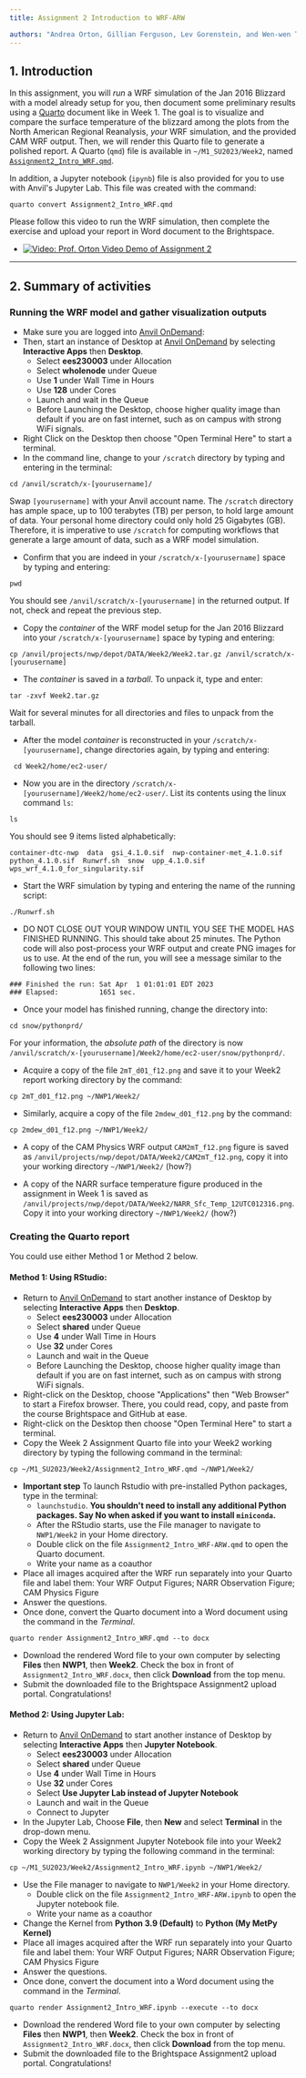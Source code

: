 ```yaml
---
title: Assignment 2 Introduction to WRF-ARW

authors: "Andrea Orton, Gillian Ferguson, Lev Gorenstein, and Wen-wen Tung"
---
```



## 1. Introduction


In this assignment, you will *run* a WRF simulation of the Jan 2016 Blizzard with a model already setup for you, then document some preliminary results using a [Quarto](https://quarto.org/) document like in Week 1. The goal is to visualize and compare the surface temperature of the blizzard among the plots from the North American Regional Reanalysis, *your* WRF simulation, and the provided CAM WRF output. Then, we will render this Quarto file to generate a polished report. A Quarto (`qmd`) file  is available in `~/M1_SU2023/Week2`, named [`Assignment2_Intro_WRF.qmd`](Assignment2_Intro_WRF.qmd). 

In addition, a Jupyter notebook (`ipynb`) file is also provided for you to use with Anvil's Jupyter Lab. This file was created with the command:
```
quarto convert Assignment2_Intro_WRF.qmd
```

Please follow this video to run the WRF simulation, then complete the exercise and upload your report in Word document to the Brightspace. 

 - [![Video: Prof. Orton Video Demo of Assignment 2](../images/Assignment2.png)](https://mediaspace.itap.purdue.edu/media/ProfOrtonSimulationDemo/1_3ubecsur "Assignment 2 Demo")

---

## 2. Summary of activities

### Running the WRF model and gather visualization outputs

 -  Make sure you are logged into [Anvil OnDemand](https://ondemand.anvil.rcac.purdue.edu/):
 -  Then, start an instance of Desktop at [Anvil OnDemand](https://ondemand.anvil.rcac.purdue.edu/) by selecting **Interactive Apps** then **Desktop**.
     -  Select **ees230003** under Allocation
     -  Select **wholenode** under Queue 
     -  Use **1** under Wall Time in Hours
     -  Use **128** under Cores
     -  Launch and wait in the Queue
     -  Before Launching the Desktop, choose higher quality image than default if you are on fast internet, such as on campus with strong WiFi signals.
 -  Right Click on the Desktop then choose "Open Terminal Here" to start a terminal.
 -  In the command line, change to your `/scratch` directory by typing and entering in the terminal: 
```
cd /anvil/scratch/x-[yourusername]/
```
Swap `[yourusername]` with your Anvil account name. The `/scratch` directory has ample space, up to 100 terabytes (TB) per person, to hold large amount of data. Your personal home directory could only hold 25 Gigabytes (GB). Therefore, it is imperative to use `/scratch` for computing workflows that generate a large amount of data, such as a WRF model simulation.

 -  Confirm that you are indeed in your `/scratch/x-[yourusername]` space by typing and entering:
```
pwd
```
You should see `/anvil/scratch/x-[yourusername]` in the returned output. If not, check and repeat the previous step.

 -  Copy the *container* of the WRF model setup for the Jan 2016 Blizzard into your `/scratch/x-[yourusername]` space by typing and entering: 
```
cp /anvil/projects/nwp/depot/DATA/Week2/Week2.tar.gz /anvil/scratch/x-[yourusername]
```

 -  The *container* is saved in a *tarball*. To unpack it, type and enter:
```
tar -zxvf Week2.tar.gz
```
Wait for several minutes for all directories and files to unpack from the tarball.

 -  After the model *container* is reconstructed in your `/scratch/x-[yourusername]`, change directories again, by typing and entering: 
```
 cd Week2/home/ec2-user/
```

 -  Now you are in the directory `/scratch/x-[yourusername]/Week2/home/ec2-user/`. List its contents using the linux command `ls`:
```
ls
```
You should see 9 items listed alphabetically:
```
container-dtc-nwp  data  gsi_4.1.0.sif  nwp-container-met_4.1.0.sif  python_4.1.0.sif  Runwrf.sh  snow  upp_4.1.0.sif  wps_wrf_4.1.0_for_singularity.sif
```

 -  Start the WRF simulation by typing and entering the name of the running script: 
```
./Runwrf.sh
```

 -  DO NOT CLOSE OUT YOUR WINDOW UNTIL YOU SEE THE MODEL HAS FINISHED RUNNING. This should take about 25 minutes.  The Python code will also post-process your WRF output and create PNG images for us to use. At the end of the run, you will see a message similar to the following two lines:
```
### Finished the run: Sat Apr  1 01:01:01 EDT 2023
### Elapsed:          1651 sec.
```

 -  Once your model has finished running, change the directory into: 
```
cd snow/pythonprd/
```
For your information, the *absolute path* of the directory is now `/anvil/scratch/x-[yourusername]/Week2/home/ec2-user/snow/pythonprd/`.

 -  Acquire a copy of the file `2mT_d01_f12.png` and save it to your Week2 report working directory by the command: 
```
cp 2mT_d01_f12.png ~/NWP1/Week2/
```

 -  Similarly, acquire a copy of the file `2mdew_d01_f12.png` by the command: 
```
cp 2mdew_d01_f12.png ~/NWP1/Week2/
```
 
 -  A copy of the CAM Physics WRF output `CAM2mT_f12.png` figure is saved as `/anvil/projects/nwp/depot/DATA/Week2/CAM2mT_f12.png`, copy it into your working directory `~/NWP1/Week2/` (how?)
 
 -  A copy of the NARR surface temperature figure produced in the assignment in Week 1 is saved as `/anvil/projects/nwp/depot/DATA/Week2/NARR_Sfc_Temp_12UTC012316.png`. Copy it into your working directory `~/NWP1/Week2/` (how?)
 

### Creating the Quarto report

You could use either Method 1 or Method 2 below.

####  Method 1: Using RStudio:

 -  Return to [Anvil OnDemand](https://ondemand.anvil.rcac.purdue.edu/) to start another instance of Desktop by selecting **Interactive Apps** then **Desktop**.
     -  Select **ees230003** under Allocation
     -  Select **shared** under Queue 
     -  Use **4** under Wall Time in Hours
     -  Use **32** under Cores
     -  Launch and wait in the Queue
     -  Before Launching the Desktop, choose higher quality image than default if you are on fast internet, such as on campus with strong WiFi signals.
 -  Right-click on the Desktop, choose "Applications" then "Web Browser" to start a Firefox browser. There, you could read, copy, and paste from the course Brightspace and GitHub at ease.
 -  Right-click on the Desktop then choose "Open Terminal Here" to start a terminal.
 -  Copy the Week 2 Assignment Quarto file into your Week2 working directory by typing the following command in the terminal:
```
cp ~/M1_SU2023/Week2/Assignment2_Intro_WRF.qmd ~/NWP1/Week2/
```

 -  **Important step** To launch Rstudio with pre-installed Python packages, type in the terminal:
     - `launchstudio`. **You shouldn't need to install any additional Python packages. Say No when asked if you want to install `miniconda`.**
     -  After the RStudio starts, use the File manager to navigate to `NWP1/Week2` in your Home directory.
     -  Double click on the file `Assignment2_Intro_WRF-ARW.qmd` to open the Quarto document.
     -  Write your name as a coauthor
 -  Place all images acquired after the WRF run separately into your Quarto file and label them: Your WRF Output Figures; NARR Observation Figure; CAM Physics Figure
 -  Answer the questions.
 -  Once done, convert the Quarto document into a Word document using the command in the *Terminal*.
```
quarto render Assignment2_Intro_WRF.qmd --to docx 
```

 - Download the rendered Word file to your own computer by selecting **Files** then **NWP1**, then **Week2**. Check the box in front of `Assignment2_Intro_WRF.docx`, then click **Download** from the top menu.
 - Submit the downloaded file to the Brightspace Assignment2 upload portal. Congratulations!
 
 
####  Method 2: Using Jupyter Lab:

 -  Return to [Anvil OnDemand](https://ondemand.anvil.rcac.purdue.edu/) to start another instance of Desktop by selecting **Interactive Apps** then **Jupyter Notebook**.
     -  Select **ees230003** under Allocation
     -  Select **shared** under Queue 
     -  Use **4** under Wall Time in Hours
     -  Use **32** under Cores
     -  Select **Use Jupyter Lab instead of Jupyter Notebook**
     -  Launch and wait in the Queue
     -  Connect to Jupyter
 -  In the Jupyter Lab, Choose **File**, then **New** and select **Terminal** in the drop-down menu.
 -  Copy the Week 2 Assignment Jupyter Notebook file into your Week2 working directory by typing the following command in the terminal:
```
cp ~/M1_SU2023/Week2/Assignment2_Intro_WRF.ipynb ~/NWP1/Week2/
```
 -  Use the File manager to navigate to `NWP1/Week2` in your Home directory.
     -  Double click on the file `Assignment2_Intro_WRF-ARW.ipynb` to open the Jupyter notebook file.
     -  Write your name as a coauthor
 -  Change the Kernel from **Python 3.9 (Default)** to **Python (My MetPy Kernel)**
 -  Place all images acquired after the WRF run separately into your Quarto file and label them: Your WRF Output Figures; NARR Observation Figure; CAM Physics Figure
 -  Answer the questions.
 -  Once done, convert the document into a Word document using the command in the *Terminal*.
```
quarto render Assignment2_Intro_WRF.ipynb --execute --to docx 
```

 - Download the rendered Word file to your own computer by selecting **Files** then **NWP1**, then **Week2**. Check the box in front of `Assignment2_Intro_WRF.docx`, then click **Download** from the top menu.
 - Submit the downloaded file to the Brightspace Assignment2 upload portal. Congratulations!
